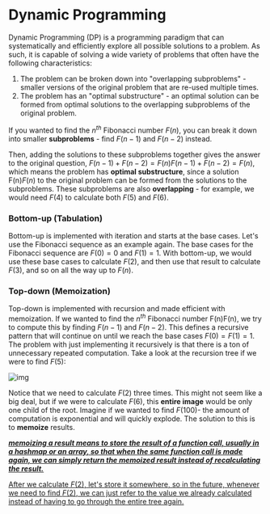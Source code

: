 # Dynamic Programming

Dynamic Programming (DP) is a programming paradigm that can systematically and efficiently explore all possible solutions to a problem. As such, it is capable of solving a wide variety of problems that often have the following characteristics:

1. The problem can be broken down into "overlapping subproblems" - smaller versions of the original problem that are re-used multiple times.
2. The problem has an "optimal substructure" - an optimal solution can be formed from optimal solutions to the overlapping subproblems of the original problem.

If you wanted to find the $n^{th}$ Fibonacci number $F(n)$, you can break it down into smaller **subproblems** - find $F(n - 1)$ and $F(n - 2)$ instead. 

Then, adding the solutions to these subproblems together gives the answer to the original question, $F(n-1) + F(n-2) = F(n)F(n−1)+F(n−2)=F(n)$, which means the problem has **optimal substructure**, since a solution F(n)*F*(*n*) to the original problem can be formed from the solutions to the subproblems. These subproblems are also **overlapping** - for example, we would need $F(4)$ to calculate both $F(5)$ and $F(6)$.



### Bottom-up (Tabulation)

Bottom-up is implemented with iteration and starts at the base cases. Let's use the Fibonacci sequence as an example again. The base cases for the Fibonacci sequence are $F(0) = 0$ and $F(1) = 1$. With bottom-up, we would use these base cases to calculate $F(2)$, and then use that result to calculate $F(3)$, and so on all the way up to $F(n)$.

### Top-down (Memoization)

Top-down is implemented with recursion and made efficient with memoization. If we wanted to find the $n^{th}$ Fibonacci number F(n)F(n), we try to compute this by finding $F(n - 1)$ and $F(n - 2)$. This defines a recursive pattern that will continue on until we reach the base cases $F(0) = F(1) = 1$. The problem with just implementing it recursively is that there is a ton of unnecessary repeated computation. Take a look at the recursion tree if we were to find $F(5)$:

![img](https://leetcode.com/explore/learn/card/Figures/DP1/C1A2_1.png)

Notice that we need to calculate $F(2)$ three times. This might not seem like a big deal, but if we were to calculate $F(6)$, this **entire image** would be only one child of the root. Imagine if we wanted to find $F(100)$- the amount of computation is exponential and will quickly explode. The solution to this is to **memoize** results.

***<u><u>memoizing a result means to store the result of a function call, usually in a hashmap or an array, so that when the same function call is made again, we can simply return the memoized result instead of recalculating the result.***</u>

After we calculate $F(2)$, let's store it somewhere, so in the future, whenever we need to find $F(2)$, we can just refer to the value we already calculated instead of having to go through the entire tree again. 